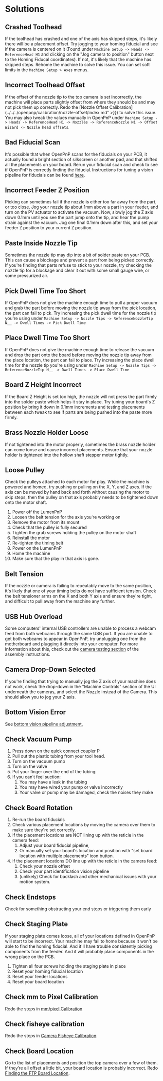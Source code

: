 # Solutions

## Crashed Toolhead

If the toolhead has crashed and one of the axis has skipped steps, it's likely there will be a placement offset. Try jogging to your homing fiducial and see if the camera is centered on it (Found under `Machine Setup -> Heads -> ReferenceHead H1` and clicking on the "Jog camera to position" button next to the Homing Fiducal coordinates). If not, it's likely that the machine has skipped steps. Rehome the machine to solve this issue. You can set soft limits in the `Machine Setup > Axes` menus.

## Incorrect Toolhead Offset

If the offset of the nozzle tip to the top camera is set incorrectly, the machine will place parts slightly offset from where they should be and may not pick them up correctly. Redo the [Nozzle Offset Calibration](../../../openpnp/calibration/nozzle-offset/index.md" >}}) to solve this issue. You may also tweak the values manually in OpenPnP under `Machine Setup -> Heads -> ReferenceHead H1 -> Nozzles -> ReferenceNozzle N1 -> Offset Wizard -> Nozzle head offsets`.

## Bad Fiducial Scan

It's possible that when OpenPnP scans for the fiducials on your PCB, it actually found a bright section of silkscreen or another pad, and that shifted all the placements on your board. Rerun your fiducial scan and check to see if OpenPnP is correctly finding the fiducial. Instructions for tuning a vision pipeline for fiducials can be found [here](../vision-pipeline-adjustment/index.md).

## Incorrect Feeder Z Position

Picking can sometimes fail if the nozzle is either too far away from the part, or too close. Jog your nozzle tip about 1mm above a part in your feeder, and turn on the PV actuator to activate the vacuum. Now, slowly jog the Z axis down 0.1mm until you see the part jump onto the tip, and hear the pump strain against the vacuum. Jog one final 0.1mm down after this, and set your feeder Z position to your current Z position.

## Paste Inside Nozzle Tip

Sometimes the nozzle tip may dip into a bit of solder paste on your PCB. This can cause a blockage and prevent a part from being picked correctly. If you're finding that parts refuse to stick to your nozzle, try checking the nozzle tip for a blockage and clear it out with some small gauge wire, or some pressurized air.

## Pick Dwell Time Too Short

If OpenPnP does not give the machine enough time to pull a proper vacuum and grab the part before moving the nozzle tip away from the pick location, the part can fail to pick. Try increasing the pick dwell time for the nozzle tip you're using under `Machine Setup -> Nozzle Tips -> ReferenceNozzleTip N__ -> Dwell Times -> Pick Dwell Time`

## Place Dwell Time Too Short

If OpenPnP does not give the machine enough time to release the vacuum and drop the part onto the board before moving the nozzle tip away from the place location, the part can fail to place. Try increasing the place dwell time for the nozzle tip you're using under `Machine Setup -> Nozzle Tips -> ReferenceNozzleTip N__ -> Dwell Times -> Place Dwell Time`

## Board Z Height Incorrect

If the Board Z Height is set too high, the nozzle will not press the part firmly into the solder paste which helps it stay in place. Try tuning your board's Z position by bring it down in 0.1mm increments and testing placements between each tweak to see if parts are being pushed into the paste more firmly.

## Brass Nozzle Holder Loose

If not tightened into the motor properly, sometimes the brass nozzle holder can come loose and cause incorrect placements. Ensure that your nozzle holder is tightened into the hollow shaft stepper motor tightly.

## Loose Pulley

Check the pulleys attached to each motor for play. While the machine is powered and homed, try pushing or pulling on the X, Y, and Z axes. If the axis can be moved by hand back and forth without causing the motor to skip steps, then the pulley on that axis probably needs to be tightened down onto the motor shaft.

1. Power off the LumenPnP
2. Loosen the belt tension for the axis you're working on
3. Remove the motor from its mount
4. Check that the pulley is fully secured
5. Tighten the grub screws holding the pulley on the motor shaft
6. Reinstall the motor
7. Re-tighten the timing belt
8. Power on the LumenPnP
9. Home the machine
10. Make sure that the play in that axis is gone.

## Belt Tension

If the nozzle or camera is failing to repeatably move to the same position, it's likely that one of your timing belts do not have sufficient tension. Check the belt tensioner arms on the X and both Y axis and ensure they're tight, and difficult to pull away from the machine any further.

## USB Hub Overload

Some computers' internal USB controllers are unable to process a webcam feed from both webcams through the same USB port. If you are unable to get both webcams to appear in OpenPnP, try unplugging one from the motherboard and plugging it directly into your computer. For more information about this, check out the [camera testing section](../../../openpnp/calibration/connect-to-machine/index.md) of the assembly instructions.

## Camera Drop-Down Selected

If you're finding that trying to manually jog the Z axis of your machine does not work, check the drop-down in the "Machine Controls" section of the UI underneath the cameras, and select the Nozzle instead of the Camera. This should allow you to jog your Z axis.

## Bottom Vision Error

See [bottom vision pipeline adjustment.](../vision-pipeline-adjustment/index.md)

## Check Vacuum Pump

1. Press down on the quick connect coupler P
2. Pull out the plastic tubing from your tool head.
3. Turn on the vacuum pump
4. Turn on the valve
5. Put your finger over the end of the tubing
6. If you can't feel suction:
   1. You may have a leak in the tubing
   2. You may have wired your pump or valve incorrectly
   3. Your valve or pump may be damaged, check the noises they make

## Check Board Rotation

1. Re-run the board fiducials
2. Check various placement locations by moving the camera over them to make sure they're set correctly.
3. If the placement locations are NOT lining up with the reticle in the camera feed:
   1. Adjust your board fiducial pipeline,
   2. Or manually set your board's location and position with "set board location with multiple placements" icon button.
4. If the placement locations DO line up with the reticle in the camera feed:
   1. Check your nozzle offset
   2. Check your part identification vision pipeline
   3. (unlikely) Check for backlash and other mechanical issues with your motion system.

## Check Endstops

Check for something obstructing your end stops or triggering them early

## Check Staging Plate

If your staging plate comes loose, all of your locations defined in OpenPnP will start to be incorrect. Your machine may fail to home because it won't be able to find the homing fiducial. And it'll have trouble consistently picking components from the feeder. And it will probably place components in the wrong place on the PCB.

1. Tighten all four screws holding the staging plate in place
2. Reset your homing fiducial location
3. Reset your feeder locations
4. Reset your board location

## Check mm to Pixel Calibration

Redo the steps in [mm/pixel Calibration](../../../openpnp/calibration/mm-per-pixel/index.md)

## Check fisheye calibration

Redo the steps in [Camera Fisheye Calibration](../../../openpnp/calibration/camera-fisheye-cal/index.md)

## Check Board Location

Go to the list of placements and position the top camera over a few of them. If they're all offset a little bit, your board location is probably incorrect. Redo [Finding the FTP Board Location](../../../openpnp/ftp/setting-up-the-board/index.md#finding-the-ftp-location).
